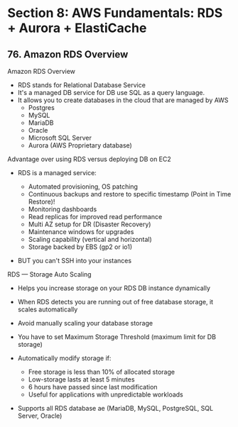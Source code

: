 # Section 8: AWS Fundamentals: RDS + Aurora + ElastiCache

## 76. Amazon RDS Overview

Amazon RDS Overview

- RDS stands for Relational Database Service
- It's a managed DB service for DB use SQL as a query language.
- It allows you to create databases in the cloud that are managed by AWS
  - Postgres
  - MySQL
  - MariaDB
  - Oracle
  - Microsoft SQL Server
  - Aurora (AWS Proprietary database)

Advantage over using RDS versus deploying DB on EC2

- RDS is a managed service:

  - Automated provisioning, OS patching
  - Continuous backups and restore to specific timestamp (Point in Time Restore)!
  - Monitoring dashboards
  - Read replicas for improved read performance
  - Multi AZ setup for DR (Disaster Recovery)
  - Maintenance windows for upgrades
  - Scaling capability (vertical and horizontal)
  - Storage backed by EBS (gp2 or io1)

- BUT you can't SSH into your instances

RDS — Storage Auto Scaling

- Helps you increase storage on your RDS DB instance dynamically

- When RDS detects you are running out of free database storage, it scales automatically

- Avoid manually scaling your database storage

- You have to set Maximum Storage Threshold (maximum limit for DB storage)

- Automatically modify storage if:

  - Free storage is less than 10% of allocated storage
  - Low-storage lasts at least 5 minutes
  - 6 hours have passed since last modification
  - Useful for applications with unpredictable workloads

- Supports all RDS database ae (MariaDB, MySQL, PostgreSQL, SQL Server, Oracle)
